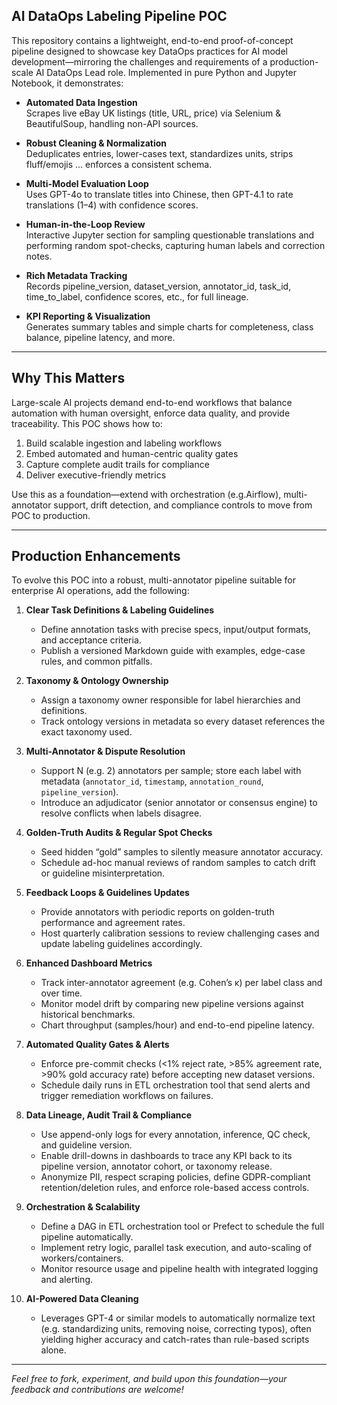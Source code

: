 ## AI DataOps Labeling Pipeline POC

This repository contains a lightweight, end-to-end proof-of-concept pipeline designed to showcase key DataOps practices for AI model development—mirroring the challenges and requirements of a production-scale AI DataOps Lead role. Implemented in pure Python and Jupyter Notebook, it demonstrates:

- **Automated Data Ingestion**  
  Scrapes live eBay UK listings (title, URL, price) via Selenium & BeautifulSoup, handling non-API sources.

- **Robust Cleaning & Normalization**  
  Deduplicates entries, lower-cases text, standardizes units, strips fluff/emojis ... enforces a consistent schema.

- **Multi-Model Evaluation Loop**  
  Uses GPT-4o to translate titles into Chinese, then GPT-4.1 to rate translations (1–4) with confidence scores.

- **Human-in-the-Loop Review**  
  Interactive Jupyter section for sampling questionable translations and performing random spot-checks, capturing human labels and correction notes.

- **Rich Metadata Tracking**  
  Records pipeline_version, dataset_version, annotator_id, task_id, time_to_label, confidence scores, etc., for full lineage.

- **KPI Reporting & Visualization**  
  Generates summary tables and simple charts for completeness, class balance, pipeline latency, and more.

---

## Why This Matters

Large-scale AI projects demand end-to-end workflows that balance automation with human oversight, enforce data quality, and provide traceability. This POC shows how to:

1. Build scalable ingestion and labeling workflows  
2. Embed automated and human-centric quality gates  
3. Capture complete audit trails for compliance  
4. Deliver executive-friendly metrics

Use this as a foundation—extend with orchestration (e.g.Airflow), multi-annotator support, drift detection, and compliance controls to move from POC to production.

---

## Production Enhancements

To evolve this POC into a robust, multi-annotator pipeline suitable for enterprise AI operations, add the following:

1. **Clear Task Definitions & Labeling Guidelines**  
   - Define annotation tasks with precise specs, input/output formats, and acceptance criteria.  
   - Publish a versioned Markdown guide with examples, edge-case rules, and common pitfalls.  

2. **Taxonomy & Ontology Ownership**  
   - Assign a taxonomy owner responsible for label hierarchies and definitions.  
   - Track ontology versions in metadata so every dataset references the exact taxonomy used.  

3. **Multi-Annotator & Dispute Resolution**  
   - Support N (e.g. 2) annotators per sample; store each label with metadata (`annotator_id`, `timestamp`, `annotation_round`, `pipeline_version`).  
   - Introduce an adjudicator (senior annotator or consensus engine) to resolve conflicts when labels disagree.  

4. **Golden-Truth Audits & Regular Spot Checks**  
   - Seed hidden “gold” samples to silently measure annotator accuracy.  
   - Schedule ad-hoc manual reviews of random samples to catch drift or guideline misinterpretation.  

5. **Feedback Loops & Guidelines Updates**  
   - Provide annotators with periodic reports on golden-truth performance and agreement rates.  
   - Host quarterly calibration sessions to review challenging cases and update labeling guidelines accordingly.  

6. **Enhanced Dashboard Metrics**  
   - Track inter-annotator agreement (e.g. Cohen’s κ) per label class and over time.  
   - Monitor model drift by comparing new pipeline versions against historical benchmarks.  
   - Chart throughput (samples/hour) and end-to-end pipeline latency.  

7. **Automated Quality Gates & Alerts**  
   - Enforce pre-commit checks (<1% reject rate, >85% agreement rate, >90% gold accuracy rate) before accepting new dataset versions.  
   - Schedule daily runs in ETL orchestration tool that send alerts and trigger remediation workflows on failures.  

8. **Data Lineage, Audit Trail & Compliance**  
   - Use append-only logs for every annotation, inference, QC check, and guideline version.  
   - Enable drill-downs in dashboards to trace any KPI back to its pipeline version, annotator cohort, or taxonomy release.  
   - Anonymize PII, respect scraping policies, define GDPR-compliant retention/deletion rules, and enforce role-based access controls.  

9. **Orchestration & Scalability**  
   - Define a DAG in ETL orchestration tool or Prefect to schedule the full pipeline automatically.  
   - Implement retry logic, parallel task execution, and auto-scaling of workers/containers.  
   - Monitor resource usage and pipeline health with integrated logging and alerting.

10. **AI-Powered Data Cleaning**
    - Leverages GPT-4 or similar models to automatically normalize text (e.g. standardizing units, removing noise, correcting typos), often yielding higher accuracy and catch-rates than rule-based scripts alone.

---

*Feel free to fork, experiment, and build upon this foundation—your feedback and contributions are welcome!*  
